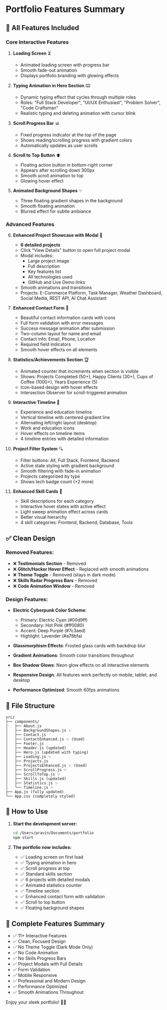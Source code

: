 # Portfolio Features Summary

## 🎉 All Features Included

### **Core Interactive Features**

1. **Loading Screen** ⏳
   - Animated loading screen with progress bar
   - Smooth fade-out animation
   - Displays portfolio branding with glowing effects

2. **Typing Animation in Hero Section** ⌨️
   - Dynamic typing effect that cycles through multiple roles
   - Roles: "Full Stack Developer", "UI/UX Enthusiast", "Problem Solver", "Code Craftsman"
   - Realistic typing and deleting animation with cursor blink

3. **Scroll Progress Bar** 📊
   - Fixed progress indicator at the top of the page
   - Shows reading/scrolling progress with gradient colors
   - Automatically updates as user scrolls

4. **Scroll to Top Button** ⬆️
   - Floating action button in bottom-right corner
   - Appears after scrolling down 300px
   - Smooth scroll animation to top
   - Glowing hover effect

5. **Animated Background Shapes** ✨
   - Three floating gradient shapes in the background
   - Smooth floating animation
   - Blurred effect for subtle ambiance

### **Advanced Features**

6. **Enhanced Project Showcase with Modal** 🚀
   - **6 detailed projects** 
   - Click "View Details" button to open full project modal
   - Modal includes:
     - Large project image
     - Full description
     - Key features list
     - All technologies used
     - GitHub and Live Demo links
   - Smooth animations and transitions
   - Projects: E-Commerce Platform, Task Manager, Weather Dashboard, Social Media, REST API, AI Chat Assistant

7. **Enhanced Contact Form** 📧
   - Beautiful contact information cards with icons
   - Full form validation with error messages
   - Success message animation after submission
   - Two-column layout for name and email
   - Contact info: Email, Phone, Location
   - Required field indicators
   - Smooth hover effects on all elements

8. **Statistics/Achievements Section** 🏆
   - Animated counter that increments when section is visible
   - Shows: Projects Completed (50+), Happy Clients (30+), Cups of Coffee (1000+), Years Experience (5)
   - Icon-based design with hover effects
   - Intersection Observer for scroll-triggered animation

9. **Interactive Timeline** 📅
   - Experience and education timeline
   - Vertical timeline with centered gradient line
   - Alternating left/right layout (desktop)
   - Work and education icons
   - Hover effects on timeline items
   - 4 timeline entries with detailed information

10. **Project Filter System** 🔍
    - Filter buttons: All, Full Stack, Frontend, Backend
    - Active state styling with gradient background
    - Smooth filtering with fade-in animation
    - Projects categorized by type
    - Shows tech badge count (+2 more)

11. **Enhanced Skill Cards** 🎯
    - Skill descriptions for each category
    - Interactive hover states with active effect
    - Light sweep animation effect across cards
    - Better visual hierarchy
    - 4 skill categories: Frontend, Backend, Database, Tools

## ✅ Clean Design

### Removed Features:
- ❌ **Testimonials Section** - Removed
- ❌ **Glitch/Hacker Hover Effect** - Replaced with smooth animations
- ❌ **Theme Toggle** - Removed (stays in dark mode)
- ❌ **Skills Radar Progress Bars** - Removed
- ❌ **Code Animation Window** - Removed

### Design Features:
- **Electric Cyberpunk Color Scheme**: 
  - Primary: Electric Cyan (#00d9ff)
  - Secondary: Hot Pink (#ff0080)
  - Accent: Deep Purple (#7c3aed)
  - Highlight: Lavender (#a78bfa)

- **Glassmorphism Effects**: Frosted glass cards with backdrop blur
- **Gradient Animations**: Smooth color transitions throughout
- **Box Shadow Glows**: Neon glow effects on all interactive elements
- **Responsive Design**: All features work perfectly on mobile, tablet, and desktop
- **Performance Optimized**: Smooth 60fps animations

## 📁 File Structure

```
src/
├── components/
│   ├── About.js
│   ├── BackgroundShapes.js ✨
│   ├── Contact.js
│   ├── ContactEnhanced.js ✨ (Used)
│   ├── Footer.js
│   ├── Header.js (updated)
│   ├── Hero.js (updated with typing)
│   ├── Loading.js ✨
│   ├── Projects.js
│   ├── ProjectsEnhanced.js ✨ (Used)
│   ├── ScrollProgress.js ✨
│   ├── ScrollToTop.js ✨
│   ├── Skills.js (updated)
│   ├── Statistics.js ✨
│   └── Timeline.js ✨
├── App.js (fully updated)
└── App.css (completely styled)
```

## 🚀 How to Use

1. **Start the development server:**
   ```bash
   cd /Users/pravin/Documents/portfolio
   npm start
   ```

2. **The portfolio now includes:**
   - ✅ Loading screen on first load
   - ✅ Typing animation in hero
   - ✅ Scroll progress at top
   - ✅ Standard skills section
   - ✅ 6 projects with detailed modals
   - ✅ Animated statistics counter
   - ✅ Timeline section
   - ✅ Enhanced contact form with validation
   - ✅ Scroll to top button
   - ✅ Floating background shapes

## 🎯 Complete Features Summary

- ✅ 11+ Interactive Features
- ✅ Clean, Focused Design
- ✅ No Theme Toggle (Dark Mode Only)
- ✅ No Code Animation
- ✅ No Skills Progress Bars
- ✅ Project Modals with Full Details
- ✅ Form Validation
- ✅ Mobile Responsive
- ✅ Professional and Modern Design
- ✅ Performance Optimized
- ✅ Smooth Animations Throughout

Enjoy your sleek portfolio! 🎉🚀


